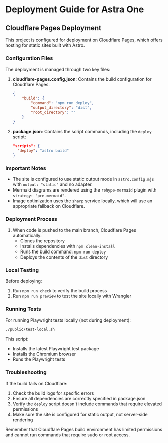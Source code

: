 # Deployment Guide for Astra One

## Cloudflare Pages Deployment

This project is configured for deployment on Cloudflare Pages, which offers hosting for static sites built with Astro.

### Configuration Files

The deployment is managed through two key files:

1. **cloudflare-pages.config.json**: Contains the build configuration for Cloudflare Pages.
   ```json
   {
       "build": {
           "command": "npm run deploy",
           "output_directory": "dist",
           "root_directory": ""
       }
   }
   ```

2. **package.json**: Contains the script commands, including the `deploy` script:
   ```json
   "scripts": {
     "deploy": "astro build"
   }
   ```

### Important Notes

- The site is configured to use static output mode in `astro.config.mjs` with `output: "static"` and no adapter.
- Mermaid diagrams are rendered using the `rehype-mermaid` plugin with `strategy: "pre-mermaid"`.
- Image optimization uses the `sharp` service locally, which will use an appropriate fallback on Cloudflare.

### Deployment Process

1. When code is pushed to the main branch, Cloudflare Pages automatically:
   - Clones the repository
   - Installs dependencies with `npm clean-install`
   - Runs the build command: `npm run deploy`
   - Deploys the contents of the `dist` directory

### Local Testing

Before deploying:

1. Run `npm run check` to verify the build process
2. Run `npm run preview` to test the site locally with Wrangler

### Running Tests

For running Playwright tests locally (not during deployment):

```bash
./public/test-local.sh
```

This script:
- Installs the latest Playwright test package
- Installs the Chromium browser
- Runs the Playwright tests

### Troubleshooting

If the build fails on Cloudflare:

1. Check the build logs for specific errors
2. Ensure all dependencies are correctly specified in package.json
3. Verify the `deploy` script doesn't include commands that require elevated permissions
4. Make sure the site is configured for static output, not server-side rendering

Remember that Cloudflare Pages build environment has limited permissions and cannot run commands that require sudo or root access. 